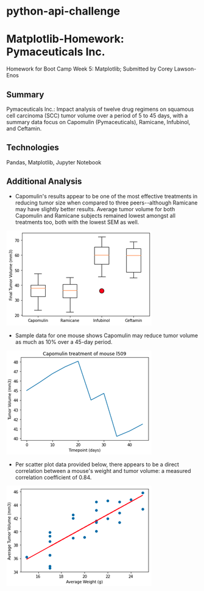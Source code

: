 # python-api-challenge

# Matplotlib-Homework: Pymaceuticals Inc.

Homework for Boot Camp Week 5: Matplotlib; Submitted by Corey Lawson-Enos

## Summary
Pymaceuticals Inc.: Impact analysis of twelve drug regimens on squamous cell carcinoma (SCC) tumor volume over a period of 5 to 45 days, with a summary data focus on Capomulin (Pymaceuticals), Ramicane, Infubinol, and Ceftamin.

## Technologies
Pandas, Matplotlib, Jupyter Notebook

## Additional Analysis
* Capomulin's results appear to be one of the most effective treatments in reducing tumor size when compared to three peers--although Ramicane may have slightly better results. Average tumor volume for both Capomulin and Ramicane subjects remained lowest amongst all treatments too, both with the lowest SEM as well.

![alt text](https://github.com/clawson13/Matplotlib-challenge/blob/d1d8acbee7707c4ab16d140749b11977d21ae9a2/images/boxplot.jpg)

* Sample data for one mouse shows Capomulin may reduce tumor volume as much as 10% over a 45-day period.

![alt text](https://github.com/clawson13/Matplotlib-challenge/blob/b2b86b7e10757dd317c1699e201e05be8b98cd5a/images/linechart.jpg)

* Per scatter plot data provided below, there appears to be a direct correlation between a mouse's weight and tumor volume: a measured correlation coefficient of 0.84.

![alt text](https://github.com/clawson13/Matplotlib-challenge/blob/c3c68dd6792fb961021145d1b9a2a19eb26a7ef7/images/regression.jpg)
